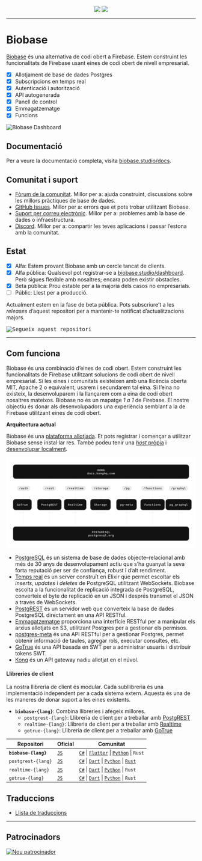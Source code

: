 <p align="center">
<img src="https://user-images.githubusercontent.com/8291514/213727234-cda046d6-28c6-491a-b284-b86c5cede25d.png#gh-light-mode-only">
<img src="https://user-images.githubusercontent.com/8291514/213727225-56186826-bee8-43b5-9b15-86e839d89393.png#gh-dark-mode-only">
</p>

---

# Biobase

[Biobase](https://biobase.studio) és una alternativa de codi obert a Firebase. Estem construint les funcionalitats de Firebase usant eines de codi obert de nivell empresarial.

- [x] Allotjament de base de dades Postgres
- [x] Subscripcions en temps real
- [x] Autenticació i autorització
- [x] API autogenerada
- [x] Panell de control
- [x] Emmagatzematge
- [x] Funcions

![Biobase Dashboard](https://raw.githubusercontent.com/biobase/biobase/master/apps/www/public/images/github/biobase-dashboard.png)

## Documentació

Per a veure la documentació completa, visita [biobase.studio/docs](https://biobase.studio/docs).

## Comunitat i suport

- [Fòrum de la comunitat](https://github.com/biobase-ai/biobase/discussions). Millor per a: ajuda construint, discussions sobre les millors pràctiques de base de dades.
- [GitHub Issues](https://github.com/biobase-ai/biobase/issues). Millor per a: errors que et pots trobar utilitzant Biobase.
- [Suport per correu electrònic](https://biobase.studio/docs/support#business-*support). Millor per a: problemes amb la base de dades o infraestructura.
- [Discord](https://discord.biobase.studio). Millor per a: compartir les teves aplicacions i passar l’estona amb la comunitat.

## Estat

- [x] Alfa: Estem provant Biobase amb un cercle tancat de clients.
- [x] Alfa pública: Qualsevol pot registrar-se a [biobase.studio/dashboard](https://biobase.studio/dashboard). Però sigues flexible amb nosaltres; encara poden existir obstacles.
- [x] Beta pública: Prou estable per a la majoria dels casos no empresarials.
- [ ] Públic: Llest per a producció.

Actualment estem en la fase de beta pública. Pots subscriure’t a les _releases_ d’aquest repositori per a mantenir-te notificat d’actualitzacions majors.

<kbd><img src="https://raw.githubusercontent.com/biobase/biobase/d5f7f413ab356dc1a92075cb3cee4e40a957d5b1/web/static/watch-repo.gif" alt="Segueix aquest repositori"/></kbd>

---

## Com funciona

Biobase és una combinació d’eines de codi obert. Estem construint les funcionalitats de Firebase utilitzant solucions de codi obert de nivell empresarial. Si les eines i comunitats existeixen amb una llicència oberta MIT, Apache 2 o equivalent, usarem i secundarem tal eina. Si l’eina no existeix, la desenvoluparem i la llançarem com a eina de codi obert nosaltres mateixos. Biobase no és un mapatge _1 a 1_ de Firebase. El nostre objectiu és donar als desenvolupadors una experiència semblant a la de Firebase utilitzant eines de codi obert.

**Arquitectura actual**

Biobase és una [plataforma allotjada](https://biobase.studio/dashboard). Et pots registrar i començar a utilitzar Biobase sense instal·lar res. També podeu tenir una [_host_ pròpia](https://biobase.studio/docs/guides/hosting/overview) i [desenvolupar localment](https://biobase.studio/docs/guides/local-development).

![Arquitectura](https://github.com/biobase-ai/biobase/blob/master/apps/docs/public/img/biobase-architecture.svg)

- [PostgreSQL](https://www.postgresql.org/) és un sistema de base de dades objecte–relacional amb més de 30 anys de desenvolupament actiu que s’ha guanyat la seva forta reputació per ser de confiança, robust i d’alt rendiment.
- [Temps real](https://github.com/biobase/realtime) és un server construït en Elixir que permet escoltar els _inserts_, _updates_ i _deletes_ de PostgreSQL utilitzant WebSockets. Biobase escolta a la funcionalitat de replicació integrada de PostgreSQL, converteix el byte de replicació en un JSON i després transmet el JSON a través de WebSockets.
- [PostgREST](http://postgrest.org/) és un servidor web que converteix la base de dades PostgreSQL directament en una API RESTful.
- [Emmagatzematge](https://github.com/biobase/storage-api) proporciona una interfície RESTful per a manipular els arxius allotjats en S3, utilitzant Postgres per a gestionar els permisos.
- [postgres-meta](https://github.com/biobase/postgres-meta) és una API RESTful per a gestionar Postgres, permet obtenir informació de taules, agregar rols, executar consultes, etc.
- [GoTrue](https://github.com/netlify/gotrue) és una API basada en SWT per a administrar usuaris i distribuir tokens SWT.
- [Kong](https://github.com/kong/kong) és un API gateway nadiu allotjat en el núvol.

#### Llibreries de client

La nostra llibreria de client és modular. Cada subllibreria és una implementació independent per a cada sistema extern. Aquesta és una de les maneres de donar suport a les eines existents.

- **`biobase-{lang}`**: Combina llibreries i afegeix millores.
  - `postgrest-{lang}`: Llibreria de client per a treballar amb [PostgREST](https://github.com/postgrest/postgrest)
  - `realtime-{lang}`: Llibreria de client per a treballar amb [Realtime](https://github.com/biobase/realtime)
  - `gotrue-{lang}`: Llibreria de client per a treballar amb [GoTrue](https://github.com/netlify/gotrue)

| Repositori            | Oficial                                          | Comunitat                                                                                                                                                                                                                  |
| --------------------- | ------------------------------------------------ | -------------------------------------------------------------------------------------------------------------------------------------------------------------------------------------------------------------------------- |
| **`biobase-{lang}`** | [`JS`](https://github.com/biobase-ai/biobase-js)  | [`C#`](https://github.com/biobase-ai/biobase-csharp) \| [`Flutter`](https://github.com/biobase-ai/biobase-Flutter) \| [`Python`](https://github.com/biobase-ai/biobase-py) \| `Rust`                                          |
| `postgrest-{lang}`    | [`JS`](https://github.com/biobase/postgrest-js) | [`C#`](https://github.com/biobase/postgrest-csharp) \| [`Dart`](https://github.com/biobase/postgrest-dart) \| [`Python`](https://github.com/biobase/postgrest-py) \| [`Rust`](https://github.com/biobase/postgrest-rs) |
| `realtime-{lang}`     | [`JS`](https://github.com/biobase/realtime-js)  | [`C#`](https://github.com/biobase/realtime-csharp) \| [`Dart`](https://github.com/biobase/realtime-dart) \| [`Python`](https://github.com/biobase/realtime-py) \| `Rust`                                                |
| `gotrue-{lang}`       | [`JS`](https://github.com/biobase/gotrue-js)    | [`C#`](https://github.com/biobase/gotrue-csharp) \| [`Dart`](https://github.com/biobase/gotrue-dart) \| [`Python`](https://github.com/biobase/gotrue-py) \| `Rust`                                                      |

<!--- Remove this list if you're traslating to another language, it's hard to keep updated across multiple files-->
<!--- Keep only the link to the list of translation files-->

## Traduccions

- [Llista de traduccions](/i18n/languages.md) <!--- Keep only the this-->

---

## Patrocinadors

[![Nou patrocinador](https://user-images.githubusercontent.com/10214025/90518111-e74bbb00-e198-11ea-8f88-c9e3c1aa4b5b.png)](https://github.com/sponsors/biobase)
